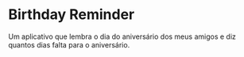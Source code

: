 # Birthday Reminder

Um aplicativo que lembra o dia do aniversário dos meus amigos e diz quantos dias falta para o aniversário.
